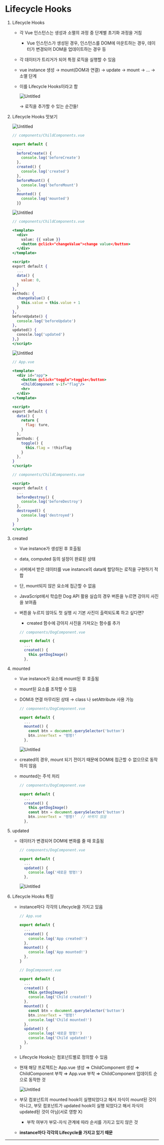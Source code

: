 # **Lifecycle Hooks**

1. Lifecycle Hooks
    - 각 Vue 인스턴스는 생성과 소멸의 과정 중 단계별 초기화 과정을 거침
        - Vue 인스턴스가 생성된 경우, 인스턴스를 DOM에 마운트하는 경우, 데이터가 변경되어 DOM을 업데이트하는 경우 등
    - 각 데이터가 트리거가 되어 특정 로직을 실행할 수 있음
    - vue instance 생성 → mount(DOM과 연결) → update → mount → … → 소멸 단계
    - 이를 Lifecycle Hooks이라고 함
        
        ![Untitled](https://s3-us-west-2.amazonaws.com/secure.notion-static.com/ef7de98c-3bf0-43ca-8a7f-bf22e5d3ca95/Untitled.png)
        
        → 로직을 추가할 수 있는 순간들!
        
    
2. Lifecycle Hooks 맛보기
    
    
    ![Untitled](https://s3-us-west-2.amazonaws.com/secure.notion-static.com/ad0e6373-15f9-4517-a5f5-44416b648405/Untitled.png)
    
    ```jsx
    // components/ChildComponents.vue
    
    export default {
      ...
      beforeCreate() {
        console.log('beforeCreate')
      },
      created() {
        console.log('created')
      },
      beforeMount() {
        console.log('beforeMount')
      },
      mounted() {
        console.log('mounted')
      }}
    ```
    
    ![Untitled](https://s3-us-west-2.amazonaws.com/secure.notion-static.com/56287b01-7966-4211-8b8c-071918f4c4f9/Untitled.png)
    
    ```jsx
    // components/ChildComponents.vue
    
    <template>
      <div>
        value: {{ value }}
        <button @click="changeValue">change value</button>
      </div>
    </template>
    
    <script>
    export default {
      ...
      data() {
        value: 0,
      }
    },
    methods: {
      changeValue() {
        this.value = this.value + 1
      }
    },
    beforeUpdate() {
      console.log('beforeUpdate')
    },
    updated() {
      conosle.log('updated')
    },}
    </script>
    ```
    
    ![Untitled](https://s3-us-west-2.amazonaws.com/secure.notion-static.com/63cf4397-c773-4034-9b0a-46c92b60114a/Untitled.png)
    
    ```jsx
    // App.vue
    
    <template>
      <div id="app">
        <button @click="toggle">toggle</button>
        <ChildComponent v-if="flag"/>
        <hr>
      </div>
    </template>
    
    <script>
    export default {
      data() {
        return {
          flag: ture,
        }
      },
      methods: {
        toggle() {
          this.flag = !thisflag
        }
      },
    }
    </script>
    ```
    
    ```jsx
    // components/ChildComponents.vue
    
    <script>
    export default {
      ...
      beforeDestroy() {
        console.log('beforeDestroy')
      },
      destroyed() {
        console.log('destroyed')
      }
    }
    </script>
    ```
    
3. created
    - Vue instance가 생성된 후 호출됨
    - data, computed 등의 설정이 완료된 상태
    - 서버에서 받은 데이터를 vue instance의 data에 할당하는 로직을 구현하기 적합
    - 단, mount되지 않은 요소에 접근할 수 없음
    
    - JavaScript에서 학습한 Dog API 활용 실습의 경우 버튼을 누르면 강아지 사진을 보여줌
    - 버튼을 누르지 않아도 첫 실행 시 기본 사진이 출력되도록 하고 싶다면?
        - created 함수에 강아지 사진을 가져오는 함수를 추가
        
        ```jsx
        // components/DogComponent.vue
        
        export default {
          ...
          created() {
            this.getDogImage()
          },
        ```
        
    
4. mounted
    - Vue instance가 요소에 mount된 후 호출됨
    - mount된 요소를 조작할 수 있음
    - DOM과 연결 마무리된 상태 → class 나 setAttribute 사용 가능
        
        ```jsx
        // components/DogComponent.vue
        
        export default {
          ...
          mounted() {
            const btn = document.querySelector('button')
            btn.innerText = '멍멍!'
          },
        ```
        
        ![Untitled](https://s3-us-west-2.amazonaws.com/secure.notion-static.com/75aa5d47-963d-4180-9843-fd557aa1c925/Untitled.png)
        
    
    - created의 경우, mount 되기 전이기 때문에 DOM에 접근할 수 없으므로 동작하지 않음
    - mounted는 주석 처리
        
        ```jsx
        // components/DogComponent.vue
        
        export default {
          ...
          created() {
            this.getDogImage()
            const btn = document.querySelector('button')
            btn.innerText = '멍멍!'  // 바뀌지 않음
          },
        ```
        
    
5. updated
    - 데이터가 변경되어 DOM에 변화를 줄 때 호출됨
        
        ```jsx
        // components/DogComponent.vue
        
        export default {
          ...
          updated() {
            console.log('새로운 멍멍!')
          },
        ```
        
        ![Untitled](https://s3-us-west-2.amazonaws.com/secure.notion-static.com/d4e049f1-95a4-4d11-9780-9dfa60ec7685/Untitled.png)
        
    
6. Lifecycle Hooks 특징
    - instance마다 각각의 Lifecycle을 가지고 있음
        
        
        ```jsx
        // App.vue
        
        export default {
          ...
          created() {
            console.log('App created!')
          },
          mounted() {
            console.log('App mounted!')
          },
        }
        ```
        
        ```jsx
        // DogComponent.vue
        
        export default {
          ...
          created() {
            this.getDogImage()
            console.log('Child created!')
          },
          mounted() {
            const btn = document.querySelector('button')
            btn.innerText = '멍멍!'
            console.log('Child mounted!')
          },
          updated() {
            console.log('새로운 멍멍!')
            console.log('Child updated!')
          },
        }
        ```
        
    
    - Lifecycle Hooks는 컴포넌트별로 정의할 수 있음
    - 현재 해당 프로젝트는 App.vue 생성 ⇒ ChildComponent 생성 ⇒ ChildComponent 부착 ⇒ App.vue 부착 ⇒ ChildComponent 업데이트 순으로 동작한 것
        
        ![Untitled](https://s3-us-west-2.amazonaws.com/secure.notion-static.com/ff5d0eb3-a810-4148-8673-ae941787af76/Untitled.png)
        
    
    - 부모 컴포넌트의 mounted hook이 실행되었다고 해서 자식이 mount된 것이 아니고, 부모 컴포넌트가 updated hook이 실행 되었다고 해서 자식이 updated된 것이 아님(서로 영향 X)
        - 부착 여부가 부모-자식 관계에 따라 순서를 가지고 있지 않은 것
    - **instance마다 각각의 Lifecycle을 가지고 있기 때문**

---